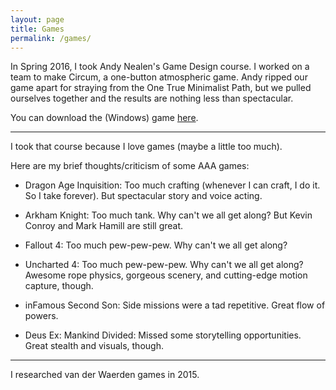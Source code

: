 ```yaml
---
layout: page
title: Games
permalink: /games/
---
```


In Spring 2016, I took Andy Nealen's Game Design course. I worked on a team to make Circum, a one-button atmospheric game. Andy ripped our game apart for straying from the One True Minimalist Path, but we pulled ourselves together and the results are nothing less than spectacular.

You can download the (Windows) game [here](http://gamejolt.com/games/circum/153034).

---

I took that course because I love games (maybe a little too much).

Here are my brief thoughts/criticism of some AAA games:

* Dragon Age Inquisition: Too much crafting (whenever I can craft, I do it. So I take forever). But spectacular story and voice acting.

* Arkham Knight: Too much tank. Why can't we all get along? But Kevin Conroy and Mark Hamill are still great.

* Fallout 4: Too much pew-pew-pew. Why can't we all get along?

* Uncharted 4: Too much pew-pew-pew. Why can't we all get along? Awesome rope physics, gorgeous scenery, and cutting-edge motion capture, though.

* inFamous Second Son: Side missions were a tad repetitive. Great flow of powers.

* Deus Ex: Mankind Divided: Missed some storytelling opportunities. Great stealth and visuals, though.

---

I researched van der Waerden games in 2015.
